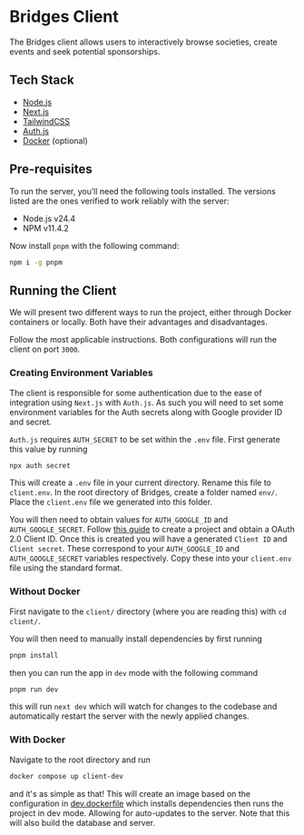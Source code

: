 # Bridges Client

The Bridges client allows users to interactively browse societies, create events and seek potential sponsorships.

## Tech Stack

- [Node.js](https://nodejs.org/en)
- [Next.js](https://nextjs.org/)
- [TailwindCSS](https://tailwindcss.com/)
- [Auth.js](https://authjs.dev/)
- [Docker](https://www.docker.com/) (optional)

## Pre-requisites

To run the server, you’ll need the following tools installed. The versions listed are the ones verified to work reliably with the server:

- Node.js v24.4
- NPM v11.4.2

Now install `pnpm` with the following command:

```sh
npm i -g pnpm
```

## Running the Client

We will present two different ways to run the project, either through Docker containers or locally. Both have their advantages and disadvantages.

Follow the most applicable instructions. Both configurations will run the client on port `3000`.

### Creating Environment Variables

The client is responsible for some authentication due to the ease of integration using `Next.js` with `Auth.js`. As such you will need to set some environment variables for the Auth secrets along with Google provider ID and secret.

`Auth.js` requires `AUTH_SECRET` to be set within the `.env` file. First generate this value by running

```sh
npx auth secret
```

This will create a `.env` file in your current directory. Rename this file to `client.env`. In the root directory of Bridges, create a folder named `env/`. Place the `client.env` file we generated into this folder.

You will then need to obtain values for `AUTH_GOOGLE_ID` and `AUTH_GOOGLE_SECRET`. Follow [this guide](https://developers.google.com/identity/protocols/oauth2) to create a project and obtain a OAuth 2.0 Client ID. Once this is created you will have a generated `Client ID` and `Client secret`. These correspond to your `AUTH_GOOGLE_ID` and `AUTH_GOOGLE_SECRET` variables respectively. Copy these into your `client.env` file using the standard format.

### Without Docker

First navigate to the `client/` directory (where you are reading this) with `cd client/`.

You will then need to manually install dependencies by first running

```sh
pnpm install
```

then you can run the app in `dev` mode with the following command

```sh
pnpm run dev
```

this will run `next dev` which will watch for changes to the codebase and automatically restart the server with the newly applied changes.

### With Docker

Navigate to the root directory and run

```sh
docker compose up client-dev
```

and it's as simple as that! This will create an image based on the configuration in [dev.dockerfile](./dev.dockerfile) which installs dependencies then runs the project in dev mode. Allowing for auto-updates to the server. Note that this will also build the database and server.
